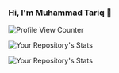 ### Hi, I'm Muhammad Tariq 👋
![Profile View Counter](https://komarev.com/ghpvc/?username=mahartariq)

![Your Repository's Stats](https://github-readme-stats.vercel.app/api?username=mahartariq&show_icons=true)

![Your Repository's Stats](https://github-readme-stats.vercel.app/api/top-langs/?username=mahartariq&theme=blue-green)
